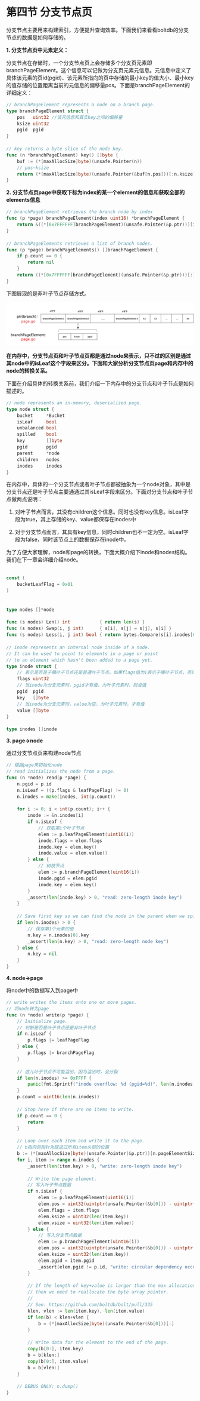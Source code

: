 # 第四节 分支节点页

分支节点主要用来构建索引，方便提升查询效率。下面我们来看看boltdb的分支节点的数据是如何存储的。

**1. 分支节点页中元素定义：**

分支节点在存储时，一个分支节点页上会存储多个分支页元素即branchPageElement。这个信息可以记做为分支页元素元信息。元信息中定义了具体该元素的页id(pgid)、该元素所指向的页中存储的最小key的值大小、最小key的值存储的位置距离当前的元信息的偏移量pos。下面是branchPageElement的详细定义：

```go
// branchPageElement represents a node on a branch page.
type branchPageElement struct {
	pos   uint32 //该元信息和真实key之间的偏移量
	ksize uint32
	pgid  pgid
}

// key returns a byte slice of the node key.
func (n *branchPageElement) key() []byte {
	buf := (*[maxAllocSize]byte)(unsafe.Pointer(n))
	// pos~ksize
	return (*[maxAllocSize]byte)(unsafe.Pointer(&buf[n.pos]))[:n.ksize]
}
```

**2. 分支节点页page中获取下标为index的某一个element的信息和获取全部的elements信息**

```go
// branchPageElement retrieves the branch node by index
func (p *page) branchPageElement(index uint16) *branchPageElement {
	return &((*[0x7FFFFFF]branchPageElement)(unsafe.Pointer(&p.ptr)))[index]
}

// branchPageElements retrieves a list of branch nodes.
func (p *page) branchPageElements() []branchPageElement {
	if p.count == 0 {
		return nil
	}
	return ((*[0x7FFFFFF]branchPageElement)(unsafe.Pointer(&p.ptr)))[:]
}
```


下图展现的是非叶子节点存储方式。

![../imgs/非叶子节点存储.png](../imgs/非叶子节点存储.png)


**在内存中，分支节点页和叶子节点页都是通过node来表示，只不过的区别是通过其node中的isLeaf这个字段来区分。下面和大家分析分支节点页page和内存中的node的转换关系。**

下面在介绍具体的转换关系前，我们介绍一下内存中的分支节点和叶子节点是如何描述的。

```go
// node represents an in-memory, deserialized page.
type node struct {
	bucket     *Bucket
	isLeaf     bool
	unbalanced bool
	spilled    bool
	key        []byte
	pgid       pgid
	parent     *node
	children   nodes
	inodes     inodes
}
```

在内存中，具体的一个分支节点或者叶子节点都被抽象为一个node对象，其中是分支节点还是叶子节点主要通通过其isLeaf字段来区分。下面对分支节点和叶子节点做两点说明：

1. 对叶子节点而言，其没有children这个信息。同时也没有key信息。isLeaf字段为true，其上存储的key、value都保存在inodes中

2. 对于分支节点而言，其具有key信息，同时children也不一定为空。isLeaf字段为false，同时该节点上的数据保存在inode中。

为了方便大家理解，node和page的转换，下面大概介绍下inode和nodes结构。我们在下一章会详细介绍node。

```go

const (
	bucketLeafFlag = 0x01
)


type nodes []*node

func (s nodes) Len() int           { return len(s) }
func (s nodes) Swap(i, j int)      { s[i], s[j] = s[j], s[i] }
func (s nodes) Less(i, j int) bool { return bytes.Compare(s[i].inodes[0].key, s[j].inodes[0].key) == -1 }

// inode represents an internal node inside of a node.
// It can be used to point to elements in a page or point
// to an element which hasn't been added to a page yet.
type inode struct {
	// 表示是否是子桶叶子节点还是普通叶子节点。如果flags值为1表示子桶叶子节点，否则为普通叶子节点
	flags uint32
	// 当inode为分支元素时，pgid才有值，为叶子元素时，则没值
	pgid  pgid
	key   []byte
	// 当inode为分支元素时，value为空，为叶子元素时，才有值
	value []byte
}

type inodes []inode

```


**3. page->node**

通过分支节点页来构建node节点

```go
// 根据page来初始化node
// read initializes the node from a page.
func (n *node) read(p *page) {
	n.pgid = p.id
	n.isLeaf = ((p.flags & leafPageFlag) != 0)
	n.inodes = make(inodes, int(p.count))

	for i := 0; i < int(p.count); i++ {
		inode := &n.inodes[i]
		if n.isLeaf {
			// 获取第i个叶子节点
			elem := p.leafPageElement(uint16(i))
			inode.flags = elem.flags
			inode.key = elem.key()
			inode.value = elem.value()
		} else {
			// 树枝节点
			elem := p.branchPageElement(uint16(i))
			inode.pgid = elem.pgid
			inode.key = elem.key()
		}
		_assert(len(inode.key) > 0, "read: zero-length inode key")
	}

	// Save first key so we can find the node in the parent when we spill.
	if len(n.inodes) > 0 {
		// 保存第1个元素的值
		n.key = n.inodes[0].key
		_assert(len(n.key) > 0, "read: zero-length node key")
	} else {
		n.key = nil
	}
}
```

**4. node->page**

将node中的数据写入到page中

```go
// write writes the items onto one or more pages.
// 将node转为page
func (n *node) write(p *page) {
	// Initialize page.
	// 判断是否是叶子节点还是非叶子节点
	if n.isLeaf {
		p.flags |= leafPageFlag
	} else {
		p.flags |= branchPageFlag
	}

	// 这儿叶子节点不可能溢出，因为溢出时，会分裂
	if len(n.inodes) >= 0xFFFF {
		panic(fmt.Sprintf("inode overflow: %d (pgid=%d)", len(n.inodes), p.id))
	}
	p.count = uint16(len(n.inodes))

	// Stop here if there are no items to write.
	if p.count == 0 {
		return
	}

	// Loop over each item and write it to the page.
	// b指向的指针为提逃过所有item头部的位置
	b := (*[maxAllocSize]byte)(unsafe.Pointer(&p.ptr))[n.pageElementSize()*len(n.inodes):]
	for i, item := range n.inodes {
		_assert(len(item.key) > 0, "write: zero-length inode key")

		// Write the page element.
		// 写入叶子节点数据
		if n.isLeaf {
			elem := p.leafPageElement(uint16(i))
			elem.pos = uint32(uintptr(unsafe.Pointer(&b[0])) - uintptr(unsafe.Pointer(elem)))
			elem.flags = item.flags
			elem.ksize = uint32(len(item.key))
			elem.vsize = uint32(len(item.value))
		} else {
			// 写入分支节点数据
			elem := p.branchPageElement(uint16(i))
			elem.pos = uint32(uintptr(unsafe.Pointer(&b[0])) - uintptr(unsafe.Pointer(elem)))
			elem.ksize = uint32(len(item.key))
			elem.pgid = item.pgid
			_assert(elem.pgid != p.id, "write: circular dependency occurred")
		}

		// If the length of key+value is larger than the max allocation size
		// then we need to reallocate the byte array pointer.
		//
		// See: https://github.com/boltdb/bolt/pull/335
		klen, vlen := len(item.key), len(item.value)
		if len(b) < klen+vlen {
			b = (*[maxAllocSize]byte)(unsafe.Pointer(&b[0]))[:]
		}

		// Write data for the element to the end of the page.
		copy(b[0:], item.key)
		b = b[klen:]
		copy(b[0:], item.value)
		b = b[vlen:]
	}

	// DEBUG ONLY: n.dump()
}
```



